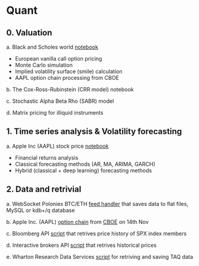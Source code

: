 # Quant

## 0. Valuation

a. Black and Scholes world [notebook](https://github.com/0x3W/Quant/blob/master/Black-Scholes%20World.ipynb)
 - European vanilla call option pricing
 - Monte Carlo simulation 
 - Implied volatility surface (smile) calculation
 - AAPL option chain processing from CBOE
 
b. The Cox-Ross-Rubinstein (CRR model) notebook

c. Stochastic Alpha Beta Rho (SABR) model

d. Matrix pricing for illiquid instruments

## 1. Time series analysis & Volatility forecasting

a. Apple Inc (AAPL) stock price [notebook](https://github.com/0x3W/Quant/blob/master/Time-Series%20Forecasting.ipynb)
- Financial returns analysis
- Classical forecasting methods (AR, MA, ARIMA, GARCH)
- Hybrid (classical + deep learning) forecasting methods
 
 ## 2. Data and retrivial
 
a. WebSocket Poloniex BTC/ETH [feed handler](https://github.com/0x3W/Quant/blob/master/Poloniex-BTCETH-SQL-WebSocket-FeedHandler.py) that saves data to flat files, MySQL or kdb+/q database  

b. Apple Inc. (AAPL) [option chain](https://github.com/0x3W/Quant/blob/master/AAPL.dat) from [CBOE](http://www.cboe.com/delayedquote/quote-table) on 14th Nov

c. Bloomberg API [script](https://github.com/0x3W/randomScripts/blob/master/BloombergAPI-SPXmembersHistData.py) that retrives price history of SPX index members

d. Interactive brokers API [script](https://github.com/0x3W/randomScripts/blob/master/IBapi-sample2.R) that retrives historical prices 

e. Wharton Research Data Services [script](https://github.com/0x3W/Quant/blob/master/WRDS.ipynb) for retriving and saving TAQ data
